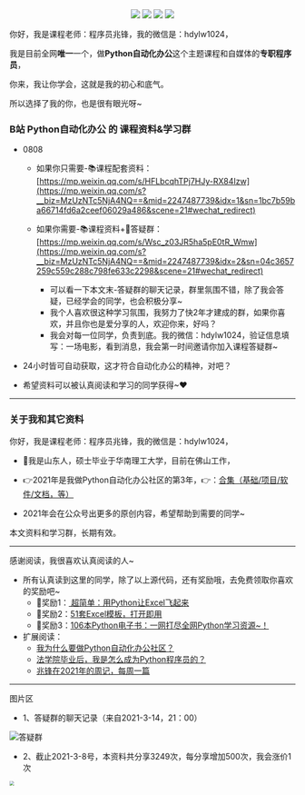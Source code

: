 <div align="center">
    <a href="https://github.com/zhaofeng092/python_auto_office"> <img src="https://badgen.net/badge/Github/%E7%A8%8B%E5%BA%8F%E5%91%98?icon=github&color=red"></a>
    <a href="http://t.cn/A6Gkrbzw"> <img src="https://badgen.net/badge/follow/%E5%85%AC%E4%BC%97%E5%8F%B7?icon=rss&color=green"></a>
    <a href="https://space.bilibili.com/259649365"> <img src="https://badgen.net/badge/pick/B%E7%AB%99?icon=dependabot&color=blue"></a>
    <a href="https://mp.weixin.qq.com/s/CadAaJUTUlXmTxJAjFUfPQ"> <img src="https://badgen.net/badge/join/%E4%BA%A4%E6%B5%81%E7%BE%A4?icon=atom&color=yellow"></a>
</div>


你好，我是课程老师：程序员兆锋，我的微信是：hdylw1024，

我是目前全网**唯一**一个，做**Python自动化办公**这个主题课程和自媒体的**专职程序员**，

你来，我让你学会，这就是我的初心和底气。

所以选择了我的你，也是很有眼光呀~

### B站 Python自动化办公 的 课程资料&amp;学习群

- 0808

  

  - 如果你只需要-📚课程配套资料：[https://mp.weixin.qq.com/s/HFLbcqhTPj7HJy-RX84Izw](https://mp.weixin.qq.com/s?__biz=MzUzNTc5NjA4NQ==&mid=2247487739&idx=1&sn=1bc7b59ba66714fd6a2ceef06029a486&scene=21#wechat_redirect)

    

  - 如果你需要-📚课程资料+🚸答疑群：[https://mp.weixin.qq.com/s/Wsc_z03JR5ha5pE0tR_Wmw](https://mp.weixin.qq.com/s?__biz=MzUzNTc5NjA4NQ==&mid=2247487739&idx=2&sn=04c3657259c559c288c798fe633c2298&scene=21#wechat_redirect)
    - 可以看一下本文末-答疑群的聊天记录，群里氛围不错，除了我会答疑，已经学会的同学，也会积极分享~
    - 我个人喜欢很这种学习氛围，我努力了快2年才建成的群，如果你喜欢，并且你也是爱分享的人，欢迎你来，好吗？
    - 我会对每一位同学，负责到底。我的微信：hdylw1024，验证信息填写：一场电影，看到消息，我会第一时间邀请你加入课程答疑群~



- 24小时皆可自动获取，这才符合自动化办公的精神，对吧？
- 希望资料可以被认真阅读和学习的同学获得~❤



------

### 关于我和其它资料

你好，我是课程老师：程序员兆锋，我的微信是：hdylw1024，

- 💼我是山东人，硕士毕业于华南理工大学，目前在佛山工作，

- 👉2021年是我做Python自动化办公社区的第3年，👉：[合集（基础/项目/软件/文档，等）](https://mp.weixin.qq.com/s/s8SM69ioH_UJw_0Ytx8qvg)

- 2021年会在公众号出更多的原创内容，希望帮助到需要的同学~

本文资料和学习群，长期有效。

------

感谢阅读，我很喜欢认真阅读的人~

- 所有认真读到这里的同学，除了以上源代码，还有奖励哦，去免费领取你喜欢的奖励吧~
  - 💖奖励1：[ 超简单：用Python让Excel飞起来](http://mp.weixin.qq.com/s?__biz=MzI2Nzg5MjgyNg==&mid=2247491049&idx=4&sn=3ca3bb10f46af6145d97a27e3f5577d0&chksm=eaf6bcdcdd8135ca0be6061e345bed6ded05aaa1e5fb869f6df920b113af006cc83389d443b6#rd)
  - 💖奖励2：[51套Excel模板，打开即用](https://mp.weixin.qq.com/s/z4M_IwBaLaNP5lrDxItxrQ)
  - 💖奖励3：[106本Python电子书：一网打尽全网Python学习资源~！](https://mp.weixin.qq.com/s/H3us6_7wg2QspGZfGtfDZw)
- 扩展阅读：
  - [我为什么要做Python自动化办公社区？](https://mp.weixin.qq.com/s/TUUX5reeYAcrTZVDh-VSuA)
  - [法学院毕业后，我是怎么成为Python程序员的？](https://mp.weixin.qq.com/s/UrJ5PkRWYydaajGetUqFYQ)
  - [兆锋在2021年的周记，每周一篇](https://mp.weixin.qq.com/mp/appmsgalbum?__biz=MzkyMzIwOTgzMA==&action=getalbum&album_id=1767758486123184129&scene=173&from_msgid=2247483790&from_itemidx=1&count=3&uin=&key=&devicetype=Windows+10+x64&version=63010048&lang=zh_CN&ascene=1&session_us=gh_d1e9c776c1dd&fontgear=2)



------

图片区

- 1、答疑群的聊天记录（来自2021-3-14，21：00）

![答疑群](https://img-blog.csdnimg.cn/20210314235920585.png?x-oss-process=image/watermark,type_ZmFuZ3poZW5naGVpdGk,shadow_10,text_aHR0cHM6Ly9ibG9nLmNzZG4ubmV0L3dlaXhpbl80MjMyMTUxNw==,size_16,color_FFFFFF,t_70)





- 2、截止2021-3-8号，本资料共分享3249次，每分享增加500次，我会涨价1次

<img src="https://img-blog.csdnimg.cn/20210309132107783.png?x-oss-process=image/watermark,type_ZmFuZ3poZW5naGVpdGk,shadow_10,text_aHR0cHM6Ly9ibG9nLmNzZG4ubmV0L3dlaXhpbl80MjMyMTUxNw==,size_16,color_FFFFFF,t_70" style="zoom:50%;" />